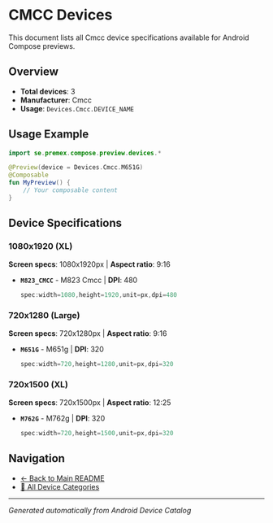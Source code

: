 # CMCC Devices

This document lists all Cmcc device specifications available for Android Compose previews.

## Overview

- **Total devices**: 3
- **Manufacturer**: Cmcc
- **Usage**: `Devices.Cmcc.DEVICE_NAME`

## Usage Example

```kotlin
import se.premex.compose.preview.devices.*

@Preview(device = Devices.Cmcc.M651G)
@Composable
fun MyPreview() {
    // Your composable content
}
```

## Device Specifications

### 1080x1920 (XL)

**Screen specs**: 1080x1920px | **Aspect ratio**: 9:16

- **`M823_CMCC`** - M823 Cmcc | **DPI**: 480
  ```kotlin
  spec:width=1080,height=1920,unit=px,dpi=480
  ```

### 720x1280 (Large)

**Screen specs**: 720x1280px | **Aspect ratio**: 9:16

- **`M651G`** - M651g | **DPI**: 320
  ```kotlin
  spec:width=720,height=1280,unit=px,dpi=320
  ```

### 720x1500 (XL)

**Screen specs**: 720x1500px | **Aspect ratio**: 12:25

- **`M762G`** - M762g | **DPI**: 320
  ```kotlin
  spec:width=720,height=1500,unit=px,dpi=320
  ```

## Navigation

- [← Back to Main README](../../README.md)
- [📱 All Device Categories](../README.md)

---
*Generated automatically from Android Device Catalog*
